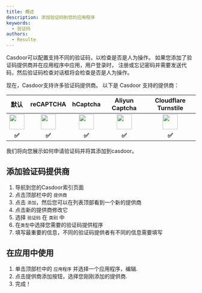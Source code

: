 ```yaml
---
title: 概述
description: 添加验证码到您的应用程序
keywords:
  - 验证码
authors:
  - Resulte
---
```


Casdoor可以配置支持不同的验证码，以检查是否是人为操作。 如果您添加了验证码提供商并在应用程序中应用，用户登录时， 注册或忘记密码并需要发送代码，然后验证码检查对话框将会检查是否是人为操作。

现在，Casdoor支持许多验证码提供商。 以下是 Casdoor 支持的提供商：

|          **默认**           |       **reCAPTCHA**       |       **hCaptcha**        |    **Aliyun Captcha**     |   Cloudflare Turnstile    |
|:-------------------------:|:-------------------------:|:-------------------------:|:-------------------------:|:-------------------------:|
| <img src="https://cdn.casbin.org/img/social_default.png" width="40"></img> | <img src="https://cdn.casbin.org/img/social_recaptcha.png" width="40"></img> | <img src="https://cdn.casbin.org/img/social_hcaptcha.png" width="40"></img> | <img src="https://cdn.casbin.org/img/social_aliyun.png" width="40"></img> | <img src="https://cdn.casbin.org/img/social_cloudflare.png" width="40"></img> |
|           **✅**           |           **✅**           |           **✅**           |           **✅**           |           **✅**           |

我们将向您展示如何申请验证码并将其添加到casdoor。

## 添加验证码提供商

1. 导航到您的Casdoor索引页面
2. 点击顶部栏中的 `提供商`
3. 点击 `添加`，然后您可以在列表顶部看到一个新的提供商
4. 点击新的提供商修改它
5. 选择 `验证码` 在  `类别` 中
6. 在` 类型 `中选择您需要的验证码提供程序
7. 填写最重要的信息，不同的验证码提供者有不同的信息需要填写

## 在应用中使用

1. 单击顶部栏中的 `应用程序` 并选择一个应用程序，编辑.
2. 点击提供商添加按钮，选择您刚刚添加的提供商.
3. 完成！

